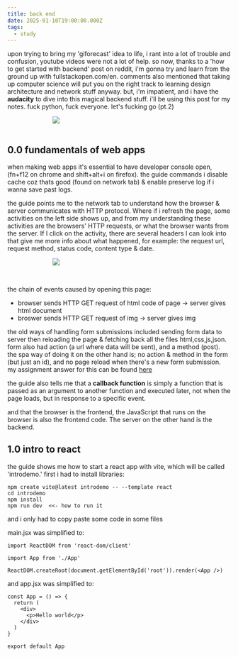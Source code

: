 ```yaml
---
title: back end
date: 2025-01-10T19:00:00.000Z
tags:
  - study
---
```

upon trying to bring my 'giforecast' idea to life, i rant into a lot of trouble and confusion, youtube videos were not a lot of help. so now, thanks to a 'how to get started with backend' post on reddit, i'm gonna try and learn from the ground up with fullstackopen.com/en. comments also mentioned that taking up computer science will put you on the right track to learning design architecture and network stuff anyway. but, i'm impatient, and i have the **audacity** to dive into this magical backend stuff. i'll be using this post for my notes. fuck python, fuck everyone. let's fucking go (pt.2)

<img src="https://i.pinimg.com/736x/ef/b5/11/efb5119dc51f634bbca577bae2e03a4e.jpg" style="display:block; margin-left:auto; margin-right:auto; max-width:300px;">

<br>

<h2>0.0 fundamentals of web apps</h2>

when making web apps it's essential to have developer console open, (fn+f12 on chrome and shift+alt+i on firefox). the guide commands i disable cache coz thats good (found on network tab) & enable preserve log if i wanna save past logs.

the guide points me to the network tab to understand how the browser & server communicates with HTTP protocol. Where if i refresh the page, some activities on the left side shows up, and from my understanding these activities are the browsers' HTTP requests, or what the browser wants from the server. If I click on the activity, there are several headers I can look into that give me more info about what happened, for example: the request url, request method, status code, content type & date.

<img src="https://note.nekoweb.org/network.png" 
style="max-width:300px; display:block; margin-left:auto; margin-right:auto;">

<br>

the chain of events caused by opening this page: 

* browser sends HTTP GET request of html code of page -> server gives html document
* broswer sends HTTP GET request of img -> server gives img

the old ways of handling form submissions included sending form data to server then reloading the page & fetching back all the files html,css,js,json. form also had action (a url where data will be sent), and a method (post). the spa way of doing it on the other hand is; no action & method in the form (but just an id), and no page reload when there's a new form submission. my assignment answer for this can be found [here](https://docs.google.com/document/d/1Y8clXXFTHbqERVwwLrkHW3hzn9CIFJlZQNccNOgspBs/edit?usp=sharing)

the guide also tells me that a **callback function** is simply a function that is passed as an argument to another function and executed later, not when the page loads, but in response to a specific event.

and that the browser is the frontend, the JavaScript that runs on the browser is also the frontend code. The server on the other hand is the backend.

<h2>1.0 intro to react</h2>

the guide shows me how to start a react app with vite, which will be called 'introdemo.' first i had to install libraries:

```
npm create vite@latest introdemo -- --template react
cd introdemo
npm install
npm run dev  <<- how to run it
```

and i only had to copy paste some code in some files

main.jsx was simplified to:

```
import ReactDOM from 'react-dom/client'

import App from './App'

ReactDOM.createRoot(document.getElementById('root')).render(<App />)
```

and app.jsx was simplified to:

```
const App = () => {
  return (
    <div>
      <p>Hello world</p>
    </div>
  )
}

export default App
```
